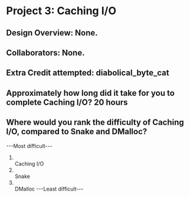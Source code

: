 Project 3: Caching I/O
======================

<!-- TODO: Fill this out. -->

## Design Overview: None.

## Collaborators: None.

## Extra Credit attempted: diabolical_byte_cat

## Approximately how long did it take for you to complete Caching I/O? 20 hours

## Where would you rank the difficulty of Caching I/O, compared to Snake and DMalloc?

---Most difficult---  
1. <br /> Caching I/O
2. <br /> Snake
3. <br /> DMalloc
---Least difficult---
